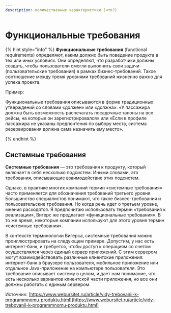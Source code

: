 ```yaml
---
description: количественные характеристики (что?)
---
```


# Функциональные требования

{% hint style="info" %}
**Функциональные требования** (functional requirements) определяют, каким должно быть поведение продукта в тех или иных условиях. Они определяют, что разработчики должны создать, чтобы пользователи смогли выполнить свои задачи (пользовательские требования) в рамках бизнес-требований. Такое соотношение между тремя уровнями требований жизненно важно для успеха проекта.

Пример:

Функциональные требования описываются в форме традиционных утверждений со словами «должен» или «должна»: «У пассажира должна быть возможность распечатать посадочные талоны на все рейсы, на которые он зарегистрировался» или «Если в профиле пассажира не указаны предпочтения по выбору места, система резервирования должна сама назначить ему место».


{% endhint %}

## Системные требования

**Системные требования** — это требования к продукту, который включает в себя несколько подсистем. Иными словами, это требования, описывающие взаимодействие этих подсистем.

Однако, в практике многих компаний термин «системные требования» часто применяется для обозначения требований третьего уровня. Большинство специалистов понимают, что такое бизнес-требования и пользовательские требования. Но когда речь идет о третьем уровне, мнения расходятся. Я предпочитаю использовать термин «требования к реализации», Вигерс же предлагает «функциональные требования». В то же время, некоторые компании используют для этого уровня термин «системные требования».

В контексте терминологии Вигерса, системные требования можно проиллюстрировать на следующем примере. Допустим, у нас есть интернет-банк, и требуется, чтобы доступ к операциям со счетом осуществлялся через единый сервер приложений. С этим сервером могут взаимодействовать различные клиентские приложения: интернет-банк в браузере пользователя, мобильное приложение или отдельное Java-приложение на компьютере пользователя. Это требование описывает систему в целом, и дает нам понимание, что есть несколько вариантов клиентской части приложения, но все они должны работать с единым сервером.







Источник: [https://www.webursitet.ru/article/vidy-trebovanii-k-programmnomu-produktu.html](https://www.webursitet.ru/article/vidy-trebovanii-k-programmnomu-produktu.html)
